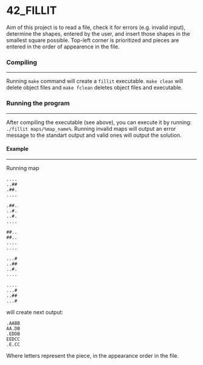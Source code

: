 # 42_FILLIT

Aim of this project is to read a file, check it for errors (e.g. invalid input), determine the shapes, entered by the user, and insert those shapes in the smallest square possible.
Top-left corner is prioritized and pieces are entered in the order of appearence in the file.
&nbsp;
&nbsp;

### Compiling
---
Running ```make``` command will create a ```fillit``` executable.
```make clean``` will delete object files and ```make fclean``` deletes object files and executable.
&nbsp;
&nbsp;

### Running the program
---
After compiling the executable (see above), you can execute it by running:
```./fillit maps/%map_name%```.
Running invalid maps will output an error message to the standart output and valid ones will output the solution.
&nbsp;
&nbsp;

#### Example
---
Running map
```
....
..##
.##.
....

.##.
..#.
..#.
....

##..
##..
....
....

...#
..##
..#.
....

....
...#
..##
...# 
```
will create next output:
````
.AABB
AA.DB
.EDDB
EEDCC
.E.CC
````

Where letters represent the piece, in the appearance order in the file.
